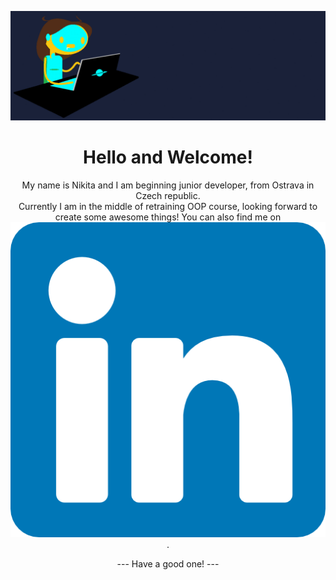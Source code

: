 [![Header](https://github.com/nikimat36/nikimat36/blob/main/keepCoding.gif)](https://some-url.dev)
<h1 align='center'> Hello and Welcome!</h1>
<p align='center'>
  My name is Nikita and I am beginning junior developer, from Ostrava in Czech republic. <br>
  Currently I am in the middle of retraining OOP course, looking forward to create some awesome things!
  You can also find me on <a href="https://www.linkedin.com/in/nikita-matysova"><img src="https://github.com/nikimat36/nikimat36/blob/main/linkedin.png" style="width: 20" alt="linkedin_icon"></a>.</p>

<p align='center'>--- Have a good one! ---</p>
